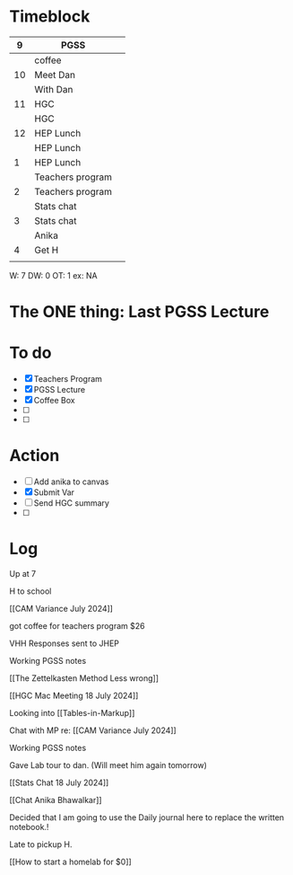 # Timeblock

| 9   | PGSS             |     |
| --- | ---------------- | --- |
|     | coffee           |     |
| 10  | Meet Dan         |     |
|     | With Dan         |     |
| 11  | HGC              |     |
|     | HGC              |     |
| 12  | HEP Lunch        |     |
|     | HEP Lunch        |     |
| 1   | HEP Lunch        |     |
|     | Teachers program |     |
| 2   | Teachers program |     |
|     | Stats chat       |     |
| 3   | Stats chat       |     |
|     | Anika            |     |
| 4   | Get H            |     |
|     |                  |     |

W: 7 
DW: 0
OT:  1
ex: NA

# The ONE thing:  Last PGSS Lecture

# To do
 - [x] Teachers Program 
 - [x] PGSS Lecture
 - [x]  Coffee Box
 - [ ] 
 - [ ]  

# Action
 - [ ] Add anika to canvas
 - [x] Submit Var
 - [ ] Send HGC summary
 - [ ]  



# Log

Up at 7

H to school

[[CAM Variance July 2024]]

got coffee for teachers program $26

VHH Responses sent to JHEP

Working PGSS notes

[[The Zettelkasten Method Less wrong]]


[[HGC Mac Meeting 18 July 2024]]


Looking into [[Tables-in-Markup]]

Chat with MP re: [[CAM Variance July 2024]]

Working PGSS notes

Gave Lab tour to dan. 
  (Will meet him again tomorrow)


[[Stats Chat 18 July 2024]]

[[Chat Anika Bhawalkar]]

Decided that I am going to use the Daily journal here to replace the written notebook.!

Late to pickup H.

[[How to start a homelab for $0]]
